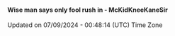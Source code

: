 #### Wise man says only fool rush in - McKidKneeKaneSir
Updated on 07/09/2024 - 00:48:14 (UTC) Time Zone

